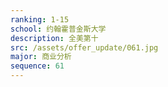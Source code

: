 ```yaml
---
ranking: 1-15
school: 约翰霍普金斯大学
description: 全美第十
src: /assets/offer_update/061.jpg
major: 商业分析
sequence: 61
---
```

